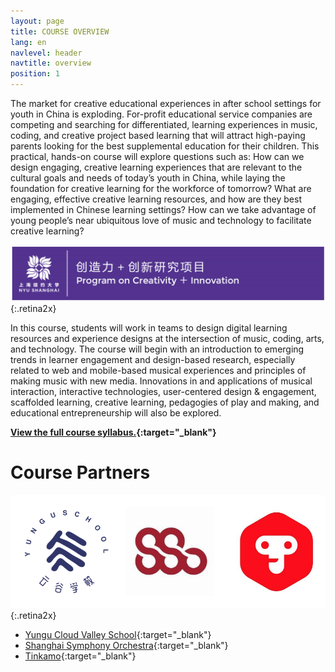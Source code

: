 ```yaml
---
layout: page
title: COURSE OVERVIEW
lang: en
navlevel: header
navtitle: overview
position: 1
---
```

The market for creative educational experiences in after school settings for youth in China is exploding. For-profit educational service companies are competing and searching for differentiated, learning experiences in music, coding, and creative project based learning that will attract high-paying parents looking for the best supplemental education for their children. This practical, hands-on course will explore questions such as: How can we design engaging, creative learning experiences that are relevant to the cultural goals and needs of today’s youth in China, while laying the foundation for creative learning for the workforce of tomorrow? What are engaging, effective creative learning resources, and how are they best implemented in Chinese learning settings? How can we take advantage of young people’s near ubiquitous love of music and technology to facilitate creative learning?

![NYU Shanghai Logo](assets/images/nyu-shanghai-banner.png){:.retina2x}

In this course, students will work in teams to design digital learning resources and experience designs at the intersection of music, coding, arts, and technology. The course will begin with an introduction to emerging trends in learner engagement and design-based research, especially related to web and mobile-based musical experiences and principles of making music with new media. Innovations in and applications of musical interaction, interactive technologies, user-centered design & engagement, scaffolded learning, creative learning, pedagogies of play and making, and educational entrepreneurship will also be explored.

**[View the full course syllabus.](https://drive.google.com/open?id=1DeYz2yeA0HDEUjjbhqJPHo615dT1Kt7AE9moUtgef5I){:target="_blank"}**

# Course Partners
![Course Partner Logos](assets/images/course-partners.png){:.retina2x}
* [Yungu Cloud Valley School](http://yungu.org/Information/En/index){:target="_blank"}
* [Shanghai Symphony Orchestra](http://www.shsymphony.com){:target="_blank"}
* [Tinkamo](https://www.tinkamo.com){:target="_blank"}
